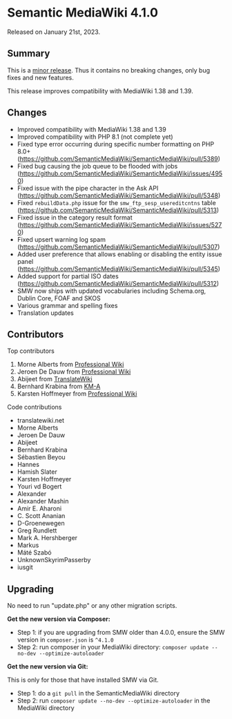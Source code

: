# Semantic MediaWiki 4.1.0

Released on January 21st, 2023.

## Summary

This is a [minor release](../RELEASE-POLICY.md). Thus it contains no breaking changes, only bug fixes and new features.

This release improves compatibility with MediaWiki 1.38 and 1.39.

## Changes

* Improved compatibility with MediaWiki 1.38 and 1.39
* Improved compatibility with PHP 8.1 (not complete yet)
* Fixed type error occurring during specific number formatting on PHP 8.0+ (https://github.com/SemanticMediaWiki/SemanticMediaWiki/pull/5389)
* Fixed bug causing the job queue to be flooded with jobs (https://github.com/SemanticMediaWiki/SemanticMediaWiki/issues/4950)
* Fixed issue with the pipe character in the Ask API (https://github.com/SemanticMediaWiki/SemanticMediaWiki/pull/5348)
* Fixed `rebuildData.php` issue for the `smw_ftp_sesp_usereditcntns` table (https://github.com/SemanticMediaWiki/SemanticMediaWiki/pull/5313)
* Fixed issue in the category result format (https://github.com/SemanticMediaWiki/SemanticMediaWiki/issues/5270)
* Fixed upsert warning log spam (https://github.com/SemanticMediaWiki/SemanticMediaWiki/pull/5307)
* Added user preference that allows enabling or disabling the entity issue panel (https://github.com/SemanticMediaWiki/SemanticMediaWiki/pull/5345)
* Added support for partial ISO dates (https://github.com/SemanticMediaWiki/SemanticMediaWiki/pull/5312)
* SMW now ships with updated vocabularies including Schema.org, Dublin Core, FOAF and SKOS
* Various grammar and spelling fixes
* Translation updates

## Contributors

Top contributors

1. Morne Alberts from [Professional Wiki](https://professional.wiki/)
2. Jeroen De Dauw from [Professional Wiki](https://professional.wiki/)
3. Abijeet from [TranslateWiki](https://translatewiki.net)
4. Bernhard Krabina from [KM-A](https://km-a.net/)
5. Karsten Hoffmeyer from [Professional Wiki](https://professional.wiki/)

Code contributions

* translatewiki.net
* Morne Alberts
* Jeroen De Dauw
* Abijeet
* Bernhard Krabina
* Sébastien Beyou
* Hannes
* Hamish Slater
* Karsten Hoffmeyer
* Youri vd Bogert
* Alexander
* Alexander Mashin
* Amir E. Aharoni
* C. Scott Ananian
* D-Groenewegen
* Greg Rundlett
* Mark A. Hershberger
* Markus
* Máté Szabó
* UnknownSkyrimPasserby
* iusgit

## Upgrading

No need to run "update.php" or any other migration scripts.

**Get the new version via Composer:**

* Step 1: if you are upgrading from SMW older than 4.0.0, ensure the SMW version in `composer.json` is `^4.1.0`
* Step 2: run composer in your MediaWiki directory: `composer update --no-dev --optimize-autoloader`

**Get the new version via Git:**

This is only for those that have installed SMW via Git.

* Step 1: do a `git pull` in the SemanticMediaWiki directory
* Step 2: run `composer update --no-dev --optimize-autoloader` in the MediaWiki directory

